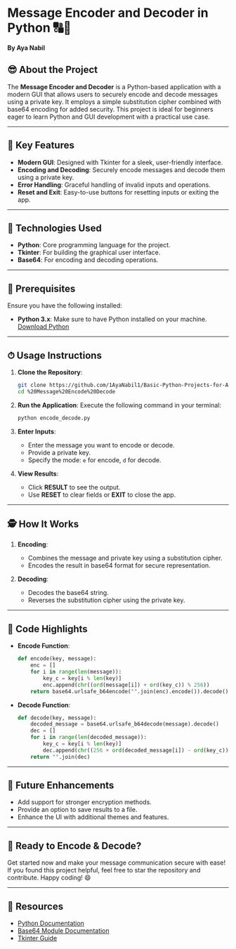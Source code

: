 # Message Encoder and Decoder in Python 🔠🔐

**By Aya Nabil**

## 😎 About the Project

The **Message Encoder and Decoder** is a Python-based application with a modern GUI that allows users to securely encode and decode messages using a private key. It employs a simple substitution cipher combined with base64 encoding for added security. This project is ideal for beginners eager to learn Python and GUI development with a practical use case.

---

## 🌟 Key Features

- **Modern GUI**: Designed with Tkinter for a sleek, user-friendly interface.
- **Encoding and Decoding**: Securely encode messages and decode them using a private key.
- **Error Handling**: Graceful handling of invalid inputs and operations.
- **Reset and Exit**: Easy-to-use buttons for resetting inputs or exiting the app.

---

## 🔧 Technologies Used

- **Python**: Core programming language for the project.
- **Tkinter**: For building the graphical user interface.
- **Base64**: For encoding and decoding operations.

---

## 🚪 Prerequisites

Ensure you have the following installed:

- **Python 3.x**: Make sure to have Python installed on your machine. [Download Python](https://www.python.org/downloads/)

---

## ⏱ Usage Instructions

1. **Clone the Repository**:
    ```bash
    git clone https://github.com/1AyaNabil1/Basic-Python-Projects-for-Absolute-Beginners/blob/844be5cc73ee2956f211a05ba3db7a22aa49815c/09.%20Message%20Encode%20Decode
    cd %20Message%20Encode%20Decode
    ```

2. **Run the Application**:
    Execute the following command in your terminal:
    ```bash
    python encode_decode.py
    ```

3. **Enter Inputs**:
    - Enter the message you want to encode or decode.
    - Provide a private key.
    - Specify the mode: `e` for encode, `d` for decode.

4. **View Results**:
    - Click **RESULT** to see the output.
    - Use **RESET** to clear fields or **EXIT** to close the app.

---

## 🕵️ How It Works

1. **Encoding**:
    - Combines the message and private key using a substitution cipher.
    - Encodes the result in base64 format for secure representation.

2. **Decoding**:
    - Decodes the base64 string.
    - Reverses the substitution cipher using the private key.

---

## 🔧 Code Highlights

- **Encode Function**:
    ```python
    def encode(key, message):
        enc = []
        for i in range(len(message)):
            key_c = key[i % len(key)]
            enc.append(chr((ord(message[i]) + ord(key_c)) % 256))
        return base64.urlsafe_b64encode("".join(enc).encode()).decode()
    ```

- **Decode Function**:
    ```python
    def decode(key, message):
        decoded_message = base64.urlsafe_b64decode(message).decode()
        dec = []
        for i in range(len(decoded_message)):
            key_c = key[i % len(key)]
            dec.append(chr((256 + ord(decoded_message[i]) - ord(key_c)) % 256))
        return "".join(dec)
    ```

---

## 📅 Future Enhancements

- Add support for stronger encryption methods.
- Provide an option to save results to a file.
- Enhance the UI with additional themes and features.

---

## 🚀 Ready to Encode & Decode?

Get started now and make your message communication secure with ease! If you found this project helpful, feel free to star the repository and contribute. Happy coding! 😄

---

## 🔗 Resources

- [Python Documentation](https://docs.python.org/3/)
- [Base64 Module Documentation](https://docs.python.org/3/library/base64.html)
- [Tkinter Guide](https://docs.python.org/3/library/tkinter.html)
